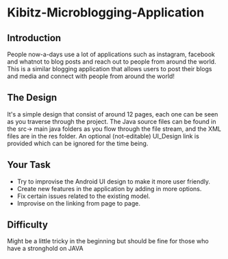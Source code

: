 # Kibitz-Microblogging-Application
## Introduction
People now-a-days use a lot of applications such as instagram, facebook and whatnot to blog posts and reach out to people from around the world. This is a similar blogging application that allows users to post their blogs and media and connect with people from around the world!

## The Design
It's a simple design that consist of around 12 pages, each one can be seen as you traverse through the project. The Java source files can be found in the src-> main java folders as you flow through the file stream, and the XML files are in the res folder. An optional (not-editable) UI_Design link is provided which can be ignored for the time being.

## Your Task
- Try to improvise the Android UI design to make it more user friendly.
- Create new features in the application by adding in more options. 
- Fix certain issues related to the existing model.
- Improvise on the linking from page to page.

## Difficulty
Might be a little tricky in the beginning but should be fine for those who have a stronghold on JAVA
